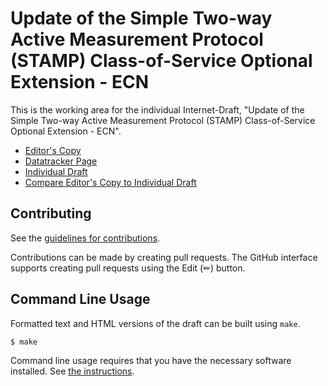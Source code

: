 <!-- regenerate: on (set to off if you edit this file) -->

# Update of the Simple Two-way Active Measurement Protocol (STAMP) Class-of-Service Optional Extension - ECN

This is the working area for the individual Internet-Draft, "Update of the Simple Two-way Active Measurement Protocol (STAMP) Class-of-Service Optional Extension - ECN".

* [Editor's Copy](https://gwhiteCL.github.io/draft-whimir-ippm-stamp-cos-ecn/#go.draft-whimir-ippm-stamp-cos-ecn.html)
* [Datatracker Page](https://datatracker.ietf.org/doc/draft-whimir-ippm-stamp-cos-ecn)
* [Individual Draft](https://datatracker.ietf.org/doc/html/draft-whimir-ippm-stamp-cos-ecn)
* [Compare Editor's Copy to Individual Draft](https://gwhiteCL.github.io/draft-whimir-ippm-stamp-cos-ecn/#go.draft-whimir-ippm-stamp-cos-ecn.diff)


## Contributing

See the
[guidelines for contributions](https://github.com/gwhiteCL/draft-whimir-ippm-stamp-cos-ecn/blob/main/CONTRIBUTING.md).

Contributions can be made by creating pull requests.
The GitHub interface supports creating pull requests using the Edit (✏) button.


## Command Line Usage

Formatted text and HTML versions of the draft can be built using `make`.

```sh
$ make
```

Command line usage requires that you have the necessary software installed.  See
[the instructions](https://github.com/martinthomson/i-d-template/blob/main/doc/SETUP.md).

